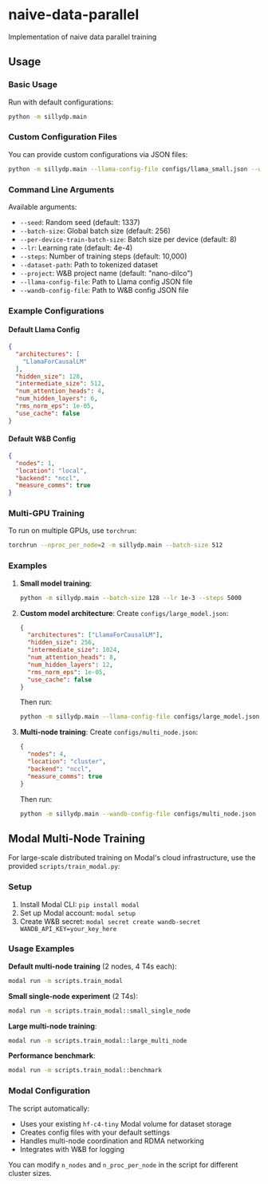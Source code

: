 # naive-data-parallel
Implementation of naive data parallel training

## Usage

### Basic Usage
Run with default configurations:
```bash
python -m sillydp.main
```

### Custom Configuration Files
You can provide custom configurations via JSON files:

```bash
python -m sillydp.main --llama-config-file configs/llama_small.json --wandb-config-file configs/wandb_custom.json
```

### Command Line Arguments
Available arguments:
- `--seed`: Random seed (default: 1337)
- `--batch-size`: Global batch size (default: 256)
- `--per-device-train-batch-size`: Batch size per device (default: 8)
- `--lr`: Learning rate (default: 4e-4)
- `--steps`: Number of training steps (default: 10,000)
- `--dataset-path`: Path to tokenized dataset
- `--project`: W&B project name (default: "nano-dilco")
- `--llama-config-file`: Path to Llama config JSON file
- `--wandb-config-file`: Path to W&B config JSON file

### Example Configurations

#### Default Llama Config
```json
{
  "architectures": [
    "LlamaForCausalLM"
  ],
  "hidden_size": 128,
  "intermediate_size": 512,
  "num_attention_heads": 4,
  "num_hidden_layers": 6,
  "rms_norm_eps": 1e-05,
  "use_cache": false
}
```

#### Default W&B Config
```json
{
  "nodes": 1,
  "location": "local",
  "backend": "nccl",
  "measure_comms": true
}
```

### Multi-GPU Training
To run on multiple GPUs, use `torchrun`:
```bash
torchrun --nproc_per_node=2 -m sillydp.main --batch-size 512
```

### Examples

1. **Small model training**:
   ```bash
   python -m sillydp.main --batch-size 128 --lr 1e-3 --steps 5000
   ```

2. **Custom model architecture**:
   Create `configs/large_model.json`:
   ```json
   {
     "architectures": ["LlamaForCausalLM"],
     "hidden_size": 256,
     "intermediate_size": 1024,
     "num_attention_heads": 8,
     "num_hidden_layers": 12,
     "rms_norm_eps": 1e-05,
     "use_cache": false
   }
   ```

   Then run:
   ```bash
   python -m sillydp.main --llama-config-file configs/large_model.json --batch-size 512
   ```

3. **Multi-node training**:
   Create `configs/multi_node.json`:
   ```json
   {
     "nodes": 4,
     "location": "cluster",
     "backend": "nccl",
     "measure_comms": true
   }
   ```

   Then run:
   ```bash
   python -m sillydp.main --wandb-config-file configs/multi_node.json
   ```

## Modal Multi-Node Training

For large-scale distributed training on Modal's cloud infrastructure, use the provided `scripts/train_modal.py`:

### Setup
1. Install Modal CLI: `pip install modal`
2. Set up Modal account: `modal setup`
3. Create W&B secret: `modal secret create wandb-secret WANDB_API_KEY=your_key_here`

### Usage Examples

**Default multi-node training** (2 nodes, 4 T4s each):
```bash
modal run -m scripts.train_modal
```

**Small single-node experiment** (2 T4s):
```bash
modal run -m scripts.train_modal::small_single_node
```

**Large multi-node training**:
```bash
modal run -m scripts.train_modal::large_multi_node
```

**Performance benchmark**:
```bash
modal run -m scripts.train_modal::benchmark
```

### Modal Configuration

The script automatically:
- Uses your existing `hf-c4-tiny` Modal volume for dataset storage
- Creates config files with your default settings
- Handles multi-node coordination and RDMA networking
- Integrates with W&B for logging

You can modify `n_nodes` and `n_proc_per_node` in the script for different cluster sizes.
